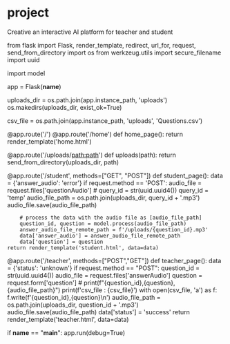 # project
Creative an interactive AI platform for teacher and student

from flask import Flask, render_template, redirect, url_for, request, send_from_directory
import os
from werkzeug.utils import secure_filename
import uuid

import model

app = Flask(__name__)

uploads_dir = os.path.join(app.instance_path, 'uploads')
os.makedirs(uploads_dir, exist_ok=True)

csv_file = os.path.join(app.instance_path, 'uploads', 'Questions.csv')

@app.route('/')
@app.route('/home')
def home_page():
    return render_template('home.html')

@app.route('/uploads/<path:path>')
def uploads(path):
    return send_from_directory(uploads_dir, path)

@app.route('/student', methods=["GET", "POST"])
def student_page():
    data = {'answer_audio': 'error'}
    if request.method == 'POST':
        audio_file = request.files['questionAudio']
        # query_id = str(uuid.uuid4())
        query_id = 'temp'
        audio_file_path = os.path.join(uploads_dir, query_id + '.mp3')
        audio_file.save(audio_file_path)
        
        # process the data with the audio file as [audio_file_path]
        question_id, question = model.process(audio_file_path)
        answer_audio_file_remote_path = f'/uploads/{question_id}.mp3'
        data['answer_audio'] = answer_audio_file_remote_path
        data['question'] = question
    return render_template('student.html', data=data)

@app.route('/teacher', methods=["POST","GET"])
def teacher_page():
    data = {'status': 'unknown'}
    if request.method == "POST":
        question_id = str(uuid.uuid4())
        audio_file = request.files['answerAudio']
        question = request.form['question']
        # print(f"{question_id},{question},{audio_file_path}")
        print(f'csv_file : {csv_file}')
        with open(csv_file, 'a') as f:
            f.write(f'{question_id},{question}\n')
        audio_file_path = os.path.join(uploads_dir, question_id + '.mp3')
        audio_file.save(audio_file_path)
        data['status'] = 'success'
    return render_template('teacher.html', data=data)

if __name__ == "__main__":
    app.run(debug=True)
